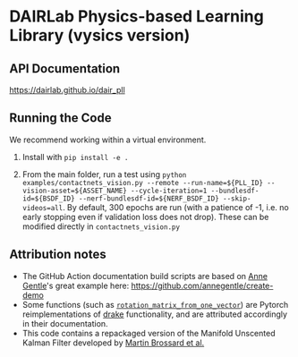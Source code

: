# DAIRLab Physics-based Learning Library (vysics version)

## API Documentation
https://dairlab.github.io/dair_pll


## Running the Code

We recommend working within a virtual environment.

1. Install with `pip install -e .`

2. From the main folder, run a test using `python examples/contactnets_vision.py --remote --run-name=${PLL_ID} --vision-asset=${ASSET_NAME} --cycle-iteration=1 --bundlesdf-id=${BSDF_ID} --nerf-bundlesdf-id=${NERF_BSDF_ID} --skip-videos=all`. By default, 300 epochs are run (with a patience of -1, i.e. no early stopping even if validation loss does not drop). These can be modified directly in `contactnets_vision.py`

## Attribution notes
* The GitHub Action documentation build scripts are based on [Anne Gentle](https://github.com/annegentle)'s great example here: https://github.com/annegentle/create-demo
* Some functions (such as [`rotation_matrix_from_one_vector`](https://dairlab.github.io/dair_pll/dair_pll.tensor_utils.html#dair_pll.tensor_utils.rotation_matrix_from_one_vector)) are Pytorch reimplementations of [drake](https://github.com/RobotLocomotion/drake) functionality, and are attributed accordingly in their documentation.
* This code contains a repackaged version of the Manifold Unscented Kalman Filter developed by [Martin Brossard et al.](https://github.com/CAOR-MINES-ParisTech/ukfm)

  
